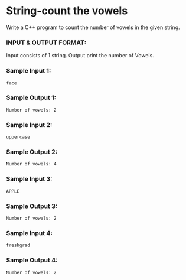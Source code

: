 # String-count the vowels

Write a C++ program to count the number of vowels in the given string.

### INPUT & OUTPUT FORMAT:

Input consists of 1 string. Output print the number of Vowels.

### Sample Input 1:

```
face
```

### Sample Output 1:

```
Number of vowels: 2
```

### Sample Input 2:

```
uppercase
```

### Sample Output 2:

```
Number of vowels: 4
```

### Sample Input 3:

```
APPLE
```

### Sample Output 3:

```
Number of vowels: 2
```

### Sample Input 4:

```
freshgrad
```

### Sample Output 4:

```
Number of vowels: 2
```

